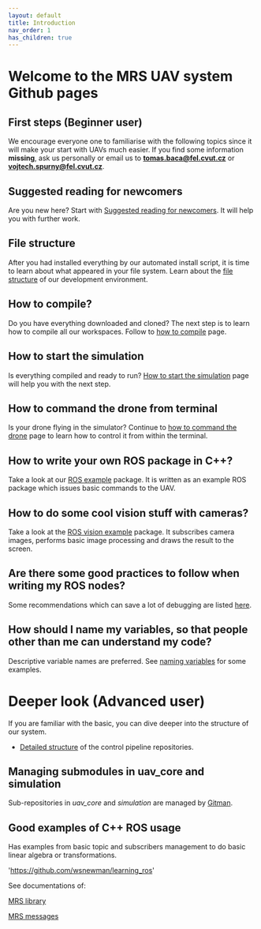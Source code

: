 ```yaml
---
layout: default
title: Introduction
nav_order: 1
has_children: true
---
```


# Welcome to the MRS UAV system Github pages

## First steps (Beginner user)

We encourage everyone one to familiarise with the following topics since it will make your start with UAVs much easier.
If you find some information **missing**, ask us personally or email us to **tomas.baca@fel.cvut.cz** or **vojtech.spurny@fel.cvut.cz**.

## Suggested reading for newcomers

Are you new here? Start with [Suggested reading for newcomers](suggested-readings).
It will help you with further work.

## File structure

After you had installed everything by our automated install script, it is time to learn about what appeared in your file system.
Learn about the [file structure](file_structure) of our development environment.

## How to compile?

Do you have everything downloaded and cloned?
The next step is to learn how to compile all our workspaces.
Follow to [how to compile](how_to_compile) page.

## How to start the simulation

Is everything compiled and ready to run?
[How to start the simulation](how_to_start_simulation) page will help you with the next step.

## How to command the drone from terminal

Is your drone flying in the simulator?
Continue to [how to command the drone](commanding_the_drone) page to learn how to control it from within the terminal.

## How to write your own ROS package in C++?

Take a look at our [ROS example](https://github.com/ctu-mrs/example_ros_uav) package. It is written as an example ROS package which issues basic commands to the UAV.

## How to do some cool vision stuff with cameras?

Take a look at the [ROS vision example](https://github.com/ctu-mrs/example_ros_vision) package. It subscribes camera images, performs basic image processing and draws the result to the screen.

## Are there some good practices to follow when writing my ROS nodes?

Some recommendations which can save a lot of debugging are listed [here](https://github.com/ctu-mrs/example_ros_uav#good-practices).

## How should I name my variables, so that people other than me can understand my code?

Descriptive variable names are preferred. See [naming variables](https://github.com/ctu-mrs/example_ros_uav#naming-variables) for some examples.

# Deeper look (Advanced user)

If you are familiar with the basic, you can dive deeper into the structure of our system.

  * [Detailed structure](repositories_structure) of the control pipeline repositories.

## Managing submodules in uav_core and simulation

Sub-repositories in *uav_core* and *simulation* are managed by [Gitman](docs/gitman).

## Good examples of C++ ROS usage

Has examples from basic topic and subscribers management to do basic linear algebra or transformations.

'https://github.com/wsnewman/learning_ros'

See documentations of:

[MRS library](/mrs_lib)

[MRS messages](/mrs_msgs)
